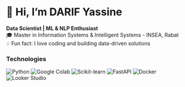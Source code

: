 # 👋 Hi, I’m DARIF Yassine

**Data Scientist | ML & NLP Enthusiast**  
🎓 Master in Information Systems & Intelligent Systems - INSEA, Rabat  
💡 Fun fact: I love coding and building data-driven solutions  

### Technologies

<p>
  <img src="https://img.shields.io/badge/Python-3776AB?style=for-the-badge&logo=python&logoColor=white" alt="Python" /> 
  <img src="https://img.shields.io/badge/Google%20Colab-F9AB00?style=for-the-badge&logo=googlecolab&logoColor=white" alt="Google Colab" /> 
  <img src="https://img.shields.io/badge/Scikit--Learn-F7931E?style=for-the-badge&logo=scikitlearn&logoColor=white" alt="Scikit-learn" /> 
  <img src="https://img.shields.io/badge/FastAPI-009688?style=for-the-badge&logo=fastapi&logoColor=white" alt="FastAPI" /> 
  <img src="https://img.shields.io/badge/Docker-2496ED?style=for-the-badge&logo=docker&logoColor=white" alt="Docker" /> 
  <img src="https://img.shields.io/badge/Looker Studio-00BFA5?style=for-the-badge&logo=looker&logoColor=white" alt="Looker Studio" />
</p>
